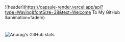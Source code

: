 ![header](https://capsule-render.vercel.app/api?type=Waving&fontSize=38&text=Welcome To My GitHub &animation=fadeIn)
#
![Anurag's GitHub stats](https://github-readme-stats.vercel.app/api?username=biabamroi&show_icons=true&theme=graywhite)
